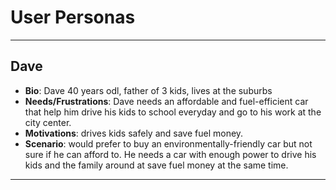 # User Personas

<!-- some introduction -->

---

<!-- a persona -->

## Dave

- **Bio**: Dave 40 years odl, father of 3 kids, lives at the suburbs 
- **Needs/Frustrations**: Dave needs an affordable and fuel-efficient car that help him drive his kids to school everyday and go to his work at the city center.
- **Motivations**: drives kids safely and save fuel money.
- **Scenario**: would prefer to buy an environmentally-friendly car but not sure if he can afford to. He needs a car with enough power to drive his kids and the family around at save fuel money at the same time.

---

<!-- more personas ... -->
